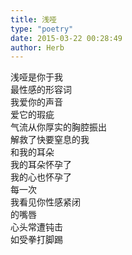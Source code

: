 ```yaml
---  
title: 浅哑  
type: "poetry"  
date: 2015-03-22 00:28:49  
author: Herb  
---  
```

浅哑是你于我  
最性感的形容词  
我爱你的声音  
爱它的瑕疵  
气流从你厚实的胸腔振出  
解救了快要窒息的我  
和我的耳朵  
我的耳朵怀孕了  
我的心也怀孕了  
每一次  
我看见你性感紧闭  
的嘴唇  
心头常遭钝击  
如受拳打脚踢